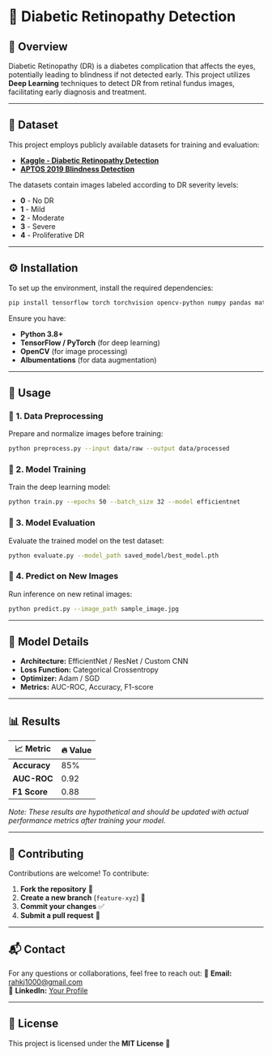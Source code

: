 # 🏥 Diabetic Retinopathy Detection

## 📌 Overview
Diabetic Retinopathy (DR) is a diabetes complication that affects the eyes, potentially leading to blindness if not detected early. This project utilizes **Deep Learning** techniques to detect DR from retinal fundus images, facilitating early diagnosis and treatment.

---

## 📂 Dataset
This project employs publicly available datasets for training and evaluation:
- **[Kaggle - Diabetic Retinopathy Detection](https://www.kaggle.com/c/diabetic-retinopathy-detection)**
- **[APTOS 2019 Blindness Detection](https://www.kaggle.com/c/aptos2019-blindness-detection)**

The datasets contain images labeled according to DR severity levels:
- **0** - No DR
- **1** - Mild
- **2** - Moderate
- **3** - Severe
- **4** - Proliferative DR

---

## ⚙️ Installation
To set up the environment, install the required dependencies:
```bash
pip install tensorflow torch torchvision opencv-python numpy pandas matplotlib scikit-learn albumentations
```
Ensure you have:
- **Python 3.8+**
- **TensorFlow / PyTorch** (for deep learning)
- **OpenCV** (for image processing)
- **Albumentations** (for data augmentation)

---

## 🚀 Usage
### 🔹 1. Data Preprocessing
Prepare and normalize images before training:
```bash
python preprocess.py --input data/raw --output data/processed
```

### 🔹 2. Model Training
Train the deep learning model:
```bash
python train.py --epochs 50 --batch_size 32 --model efficientnet
```

### 🔹 3. Model Evaluation
Evaluate the trained model on the test dataset:
```bash
python evaluate.py --model_path saved_model/best_model.pth
```

### 🔹 4. Predict on New Images
Run inference on new retinal images:
```bash
python predict.py --image_path sample_image.jpg
```

---

## 🧠 Model Details
- **Architecture:** EfficientNet / ResNet / Custom CNN
- **Loss Function:** Categorical Crossentropy
- **Optimizer:** Adam / SGD
- **Metrics:** AUC-ROC, Accuracy, F1-score

---

## 📊 Results
| 📈 Metric   | 🔥 Value |
|------------|---------|
| **Accuracy** | 85%     |
| **AUC-ROC**  | 0.92    |
| **F1 Score** | 0.88    |

*Note: These results are hypothetical and should be updated with actual performance metrics after training your model.*

---

## 🤝 Contributing
Contributions are welcome! To contribute:
1. **Fork the repository** 📌
2. **Create a new branch** (`feature-xyz`) 🌿
3. **Commit your changes** ✅
4. **Submit a pull request** 🔄

---

## 📬 Contact
For any questions or collaborations, feel free to reach out:
📧 **Email:** rahkj1000@gmail.com  
🔗 **LinkedIn:** [Your Profile](https://www.linkedin.com/in/harshkumarjha)

---

## 📜 License
This project is licensed under the **MIT License** 📜

